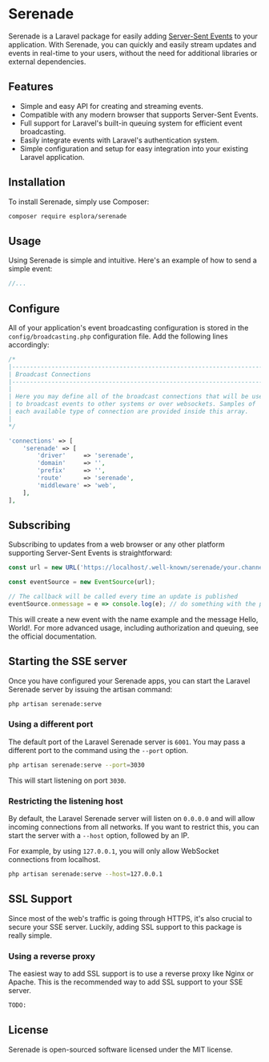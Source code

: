 # Serenade

Serenade is a Laravel package for easily adding [Server-Sent Events](https://developer.mozilla.org/en-US/docs/Web/API/Server-sent_events) to your application. With Serenade, you can quickly and easily stream updates and events in real-time to your users, without the need for additional libraries or external dependencies.

## Features

* Simple and easy API for creating and streaming events.
* Compatible with any modern browser that supports Server-Sent Events.
* Full support for Laravel's built-in queuing system for efficient event broadcasting.
* Easily integrate events with Laravel's authentication system.
* Simple configuration and setup for easy integration into your existing Laravel application.

## Installation

To install Serenade, simply use Composer:

```bash
composer require esplora/serenade
```

## Usage

Using Serenade is simple and intuitive. Here's an example of how to send a simple event:

```php
//...
```

## Configure

All of your application's event broadcasting configuration is stored in the `config/broadcasting.php` configuration file.
Add the following lines accordingly:

```php
/*
|--------------------------------------------------------------------------
| Broadcast Connections
|--------------------------------------------------------------------------
|
| Here you may define all of the broadcast connections that will be used
| to broadcast events to other systems or over websockets. Samples of
| each available type of connection are provided inside this array.
|
*/

'connections' => [
    'serenade' => [
        'driver'     => 'serenade',
        'domain'     => '',
        'prefix'     => '',
        'route'      => 'serenade',
        'middleware' => 'web',
    ],
],
```

## Subscribing

Subscribing to updates from a web browser or any other platform supporting Server-Sent Events is straightforward:

```javascript
const url = new URL('https://localhost/.well-known/serenade/your.channel');

const eventSource = new EventSource(url);

// The callback will be called every time an update is published
eventSource.onmessage = e => console.log(e); // do something with the payload
```


This will create a new event with the name example and the message Hello, World!. For more advanced usage, including authorization and queuing, see the official documentation.


## Starting the SSE server

Once you have configured your Serenade apps, you can start the Laravel Serenade server by issuing the artisan command:

```bash
php artisan serenade:serve
```

### Using a different port

The default port of the Laravel Serenade server is `6001`. You may pass a different port to the command using the `--port` option.

```bash
php artisan serenade:serve --port=3030
```

This will start listening on port `3030`.

### Restricting the listening host

By default, the Laravel Serenade server will listen on `0.0.0.0` and will allow incoming connections from all networks. If you want to restrict this, you can start the server with a `--host` option, followed by an IP.

For example, by using `127.0.0.1`, you will only allow WebSocket connections from localhost.

```bash
php artisan serenade:serve --host=127.0.0.1
```

## SSL Support

Since most of the web's traffic is going through HTTPS, it's also crucial to secure your SSE server. Luckily, adding SSL support to this package is really simple.

### Using a reverse proxy

The easiest way to add SSL support is to use a reverse proxy like Nginx or Apache. This is the recommended way to add SSL support to your SSE server.

```bash
TODO:
```


## License

Serenade is open-sourced software licensed under the MIT license.
